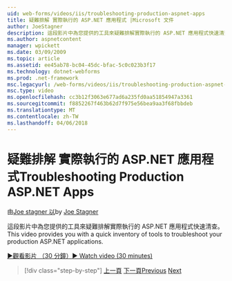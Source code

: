 ```yaml
---
uid: web-forms/videos/iis/troubleshooting-production-aspnet-apps
title: 疑難排解 實際執行的 ASP.NET 應用程式 |Microsoft 文件
author: JoeStagner
description: 這段影片中為您提供的工具來疑難排解實際執行的 ASP.NET 應用程式快速清查。
ms.author: aspnetcontent
manager: wpickett
ms.date: 03/09/2009
ms.topic: article
ms.assetid: ee45ab78-bc04-45dc-bfac-5c0c023b3f17
ms.technology: dotnet-webforms
ms.prod: .net-framework
msc.legacyurl: /web-forms/videos/iis/troubleshooting-production-aspnet-apps
msc.type: video
ms.openlocfilehash: cc3b12f3063e677ad6a235fd0aa51854947a3361
ms.sourcegitcommit: f8852267f463b62d7f975e56bea9aa3f68fbbdeb
ms.translationtype: MT
ms.contentlocale: zh-TW
ms.lasthandoff: 04/06/2018
---
```

<a name="troubleshooting-production-aspnet-apps"></a><span data-ttu-id="81354-103">疑難排解 實際執行的 ASP.NET 應用程式</span><span class="sxs-lookup"><span data-stu-id="81354-103">Troubleshooting Production ASP.NET Apps</span></span>
====================
<span data-ttu-id="81354-104">由[Joe stagner 以](https://github.com/JoeStagner)</span><span class="sxs-lookup"><span data-stu-id="81354-104">by [Joe Stagner](https://github.com/JoeStagner)</span></span>

<span data-ttu-id="81354-105">這段影片中為您提供的工具來疑難排解實際執行的 ASP.NET 應用程式快速清查。</span><span class="sxs-lookup"><span data-stu-id="81354-105">This video provides you with a quick inventory of tools to troubleshoot your production ASP.NET applications.</span></span>

[<span data-ttu-id="81354-106">&#9654;觀看影片 （30 分鐘）</span><span class="sxs-lookup"><span data-stu-id="81354-106">&#9654; Watch video (30 minutes)</span></span>](https://channel9.msdn.com/Blogs/ASP-NET-Site-Videos/troubleshooting-production-aspnet-apps)

> [!div class="step-by-step"]
> <span data-ttu-id="81354-107">[上一頁](feature-specific-delegated-management.md)
> [下一頁](creating-a-site-with-iis7-manager.md)</span><span class="sxs-lookup"><span data-stu-id="81354-107">[Previous](feature-specific-delegated-management.md)
[Next](creating-a-site-with-iis7-manager.md)</span></span>
